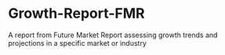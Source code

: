 # Growth-Report-FMR
A report from Future Market Report assessing growth trends and projections in a specific market or industry
